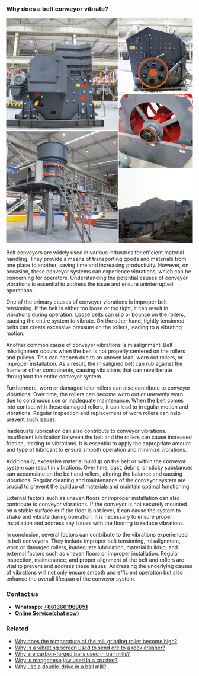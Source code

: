 <h3>Why does a belt conveyor vibrate?</h3><img src='1701671411.jpg' alt=''><p>Belt conveyors are widely used in various industries for efficient material handling. They provide a means of transporting goods and materials from one place to another, saving time and increasing productivity. However, on occasion, these conveyor systems can experience vibrations, which can be concerning for operators. Understanding the potential causes of conveyor vibrations is essential to address the issue and ensure uninterrupted operations.</p><p>One of the primary causes of conveyor vibrations is improper belt tensioning. If the belt is either too loose or too tight, it can result in vibrations during operation. Loose belts can slip or bounce on the rollers, causing the entire system to vibrate. On the other hand, tightly tensioned belts can create excessive pressure on the rollers, leading to a vibrating motion.</p><p>Another common cause of conveyor vibrations is misalignment. Belt misalignment occurs when the belt is not properly centered on the rollers and pulleys. This can happen due to an uneven load, worn out rollers, or improper installation. As a result, the misaligned belt can rub against the frame or other components, causing vibrations that can reverberate throughout the entire conveyor system.</p><p>Furthermore, worn or damaged idler rollers can also contribute to conveyor vibrations. Over time, the rollers can become worn out or unevenly worn due to continuous use or inadequate maintenance. When the belt comes into contact with these damaged rollers, it can lead to irregular motion and vibrations. Regular inspection and replacement of worn rollers can help prevent such issues.</p><p>Inadequate lubrication can also contribute to conveyor vibrations. Insufficient lubrication between the belt and the rollers can cause increased friction, leading to vibrations. It is essential to apply the appropriate amount and type of lubricant to ensure smooth operation and minimize vibrations.</p><p>Additionally, excessive material buildup on the belt or within the conveyor system can result in vibrations. Over time, dust, debris, or sticky substances can accumulate on the belt and rollers, altering the balance and causing vibrations. Regular cleaning and maintenance of the conveyor system are crucial to prevent the buildup of materials and maintain optimal functioning.</p><p>External factors such as uneven floors or improper installation can also contribute to conveyor vibrations. If the conveyor is not securely mounted on a stable surface or if the floor is not level, it can cause the system to shake and vibrate during operation. It is necessary to ensure proper installation and address any issues with the flooring to reduce vibrations.</p><p>In conclusion, several factors can contribute to the vibrations experienced in belt conveyors. They include improper belt tensioning, misalignment, worn or damaged rollers, inadequate lubrication, material buildup, and external factors such as uneven floors or improper installation. Regular inspection, maintenance, and proper alignment of the belt and rollers are vital to prevent and address these issues. Addressing the underlying causes of vibrations will not only ensure smooth and efficient operation but also enhance the overall lifespan of the conveyor system.</p><h3>Contact us</h3><ul><li><strong>Whatsapp:&nbsp;<a href="https://wa.me/8613661969651">+8613661969651</a></strong></li><li><a href="https://swt.shibang-china.com/?git&amp;zhl"><strong>Online Service(chat now)</strong></a></li></ul><h3>Related</h3><ul><li><a href='Why%20does%20the%20temperature%20of%20the%20mill%20grinding%20roller%20become%20high%3F.md'>Why does the temperature of the mill grinding roller become high?</a></li><li><a href='Why%20is%20a%20vibrating%20screen%20used%20to%20send%20ore%20to%20a%20rock%20crusher%3F.md'>Why is a vibrating screen used to send ore to a rock crusher?</a></li><li><a href='Why%20are%20carbon-forged%20balls%20used%20in%20ball%20mills%3F.md'>Why are carbon-forged balls used in ball mills?</a></li><li><a href='Why%20is%20manganese%20jaw%20used%20in%20a%20crusher%3F.md'>Why is manganese jaw used in a crusher?</a></li><li><a href='Why%20use%20a%20double-drive%20in%20a%20ball%20mill%3F.md'>Why use a double-drive in a ball mill?</a></li></ul>